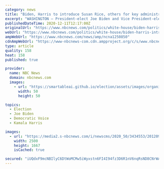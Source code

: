 ```yaml
---
category: news
title: "Biden, Harris to introduce Susan Rice, others for key administration posts"
excerpt: "WASHINGTON — President-elect Joe Biden and Vice President-elect Kamala Harris will introduce more key members of their administration to the public on Friday, several of whom are veterans of the Obama White House."
publishedDateTime: 2020-12-11T12:17:00Z
originalUrl: "https://www.nbcnews.com/politics/white-house/biden-harris-introduce-susan-rice-others-key-administration-posts-n1250850"
webUrl: "https://www.nbcnews.com/politics/white-house/biden-harris-introduce-susan-rice-others-key-administration-posts-n1250850"
ampWebUrl: "https://www.nbcnews.com/news/amp/ncna1250850"
cdnAmpWebUrl: "https://www-nbcnews-com.cdn.ampproject.org/c/s/www.nbcnews.com/news/amp/ncna1250850"
type: article
quality: 158
heat: 158
published: true

provider:
  name: NBC News
  domain: nbcnews.com
  images:
    - url: "https://smartableai.github.io/election/assets/images/organizations/nbcnews.com-50x50.jpg"
      width: 50
      height: 50

topics:
  - Election
  - Joe Biden
  - Democratic Voice
  - Kamala Harris

images:
  - url: "https://media2.s-nbcnews.com/i/newscms/2020_50/3434553/201209-joe-biden-jm-1532_df73573eb90fc46e0b55987134ab38b0.jpg"
    width: 2500
    height: 1667
    isCached: true

secured: "iUQdxF9mcNBIlyC6DtWoMCMw5iWyxstn6FI4I94fz3D6R1nV6nqRsND8CNrWABbQYrSDn8tWJ6MuioYOOsrg27hVG7x9t9dwuZfGbAfyBEFCBBGLofj/tVjM9AvC0r5hx71UP0rrG5R9a2tS7artKnnUZRtGZCWxFNBkeUv161Xu64POY2QRogTzHZc34uu2KEcYxcvVH71Kd3LQjKRm6KEqatCOql1ZDH0XlOLVwgDan0G9lFEz7T5xn4tGGDdMYd0cEsSLiedbzJDVA/ihwcJTpjIA7fo931l5Qr4U2Yr6f6vEpmuO14etOfm1wUF9QEeDwNWPomU7Iu00b7v7MpzwDH7sxi4x1oC2Rsacp+o=;yXmgQqQyivZAklKL5pmMqg=="
---
```


